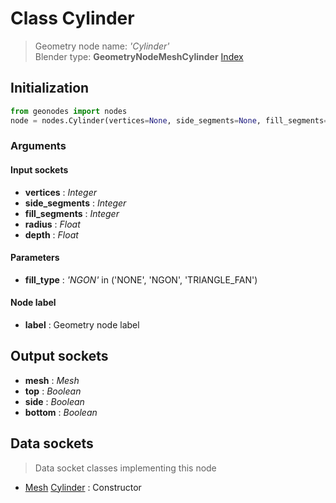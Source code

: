 
# Class Cylinder

> Geometry node name: _'Cylinder'_<br>Blender type:  **GeometryNodeMeshCylinder**
[Index](/docs/index.md)

## Initialization


```python
from geonodes import nodes
node = nodes.Cylinder(vertices=None, side_segments=None, fill_segments=None, radius=None, depth=None, fill_type='NGON', label=None)
```


### Arguments


#### Input sockets



- **vertices** : _Integer_
- **side_segments** : _Integer_
- **fill_segments** : _Integer_
- **radius** : _Float_
- **depth** : _Float_



#### Parameters



- **fill_type** : _'NGON'_ in ('NONE', 'NGON', 'TRIANGLE_FAN')



#### Node label



- **label** : Geometry node label



## Output sockets



- **mesh** : _Mesh_
- **top** : _Boolean_
- **side** : _Boolean_
- **bottom** : _Boolean_



## Data sockets

> Data socket classes implementing this node


- [Mesh](../sockets/Mesh.md) [Cylinder](../sockets/Mesh.md#cylinder) : Constructor


